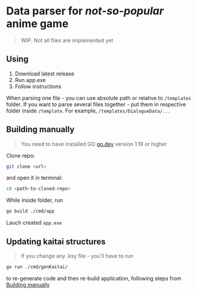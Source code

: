 # Data parser for *not-so-popular* anime game

> WIP. Not all files are implemented yet

## Using
1. Download latest release
1. Run app.exe
1. Follow instructions

When parsing one file - you can use absolute path or relative to `/templates` folder.
If you want to parse several files together - put them in respective folder inside `/template`. For example, `/templates/DialogueData/...`

## Building manually
> You need to have installed GO [go.dev](https://go.dev) version 1.19 or higher

Clone repo:
```sh
git clone <url>
```
and open it in terminal:
```sh
cd <path-to-cloned-repo>
```
While inside folder, run 
```sh
go build ./cmd/app
```
Lauch created `app.exe`

## Updating kaitai structures
> If you change any .ksy file - you'll have to run 
```sh
go run ./cmd/genKaitai/
``` 
to re-generate code and then re-build application, following steps from [Building manually](#Building_Manually)